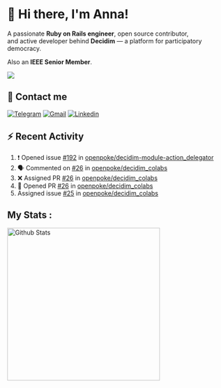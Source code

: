 # 👋 Hi there, I'm Anna!

A passionate **Ruby on Rails engineer**, open source contributor,  
and active developer behind **Decidim** — a platform for participatory democracy. 

Also an **IEEE Senior Member**.

<img src="https://komarev.com/ghpvc/?username=antopalidi&color=blueviolet&style=for-the-badge">

## 📩 Contact me 
[![Telegram](https://img.shields.io/badge/Telegram-2CA5E0?style=for-the-badge&logo=telegram&logoColor=white)](https://t.me/anna_top)
[![Gmail](https://img.shields.io/badge/email-D14836?style=for-the-badge&logo=gmail&logoColor=white)](mailto:topalididev@gmail.com)
[![Linkedin](https://img.shields.io/badge/LinkedIn-0077B5?style=for-the-badge&logo=linkedin&logoColor=white)](https://www.linkedin.com/in/topalidi/)
<!-- [![Codewars](https://img.shields.io/badge/Codewars-B1361E?style=for-the-badge&logo=Codewars&logoColor=white)](https://www.codewars.com/users/antopalidi) -->

## :zap: Recent Activity

<!--START_SECTION:activity-->
1. ❗ Opened issue [#192](https://github.com/openpoke/decidim-module-action_delegator/issues/192) in [openpoke/decidim-module-action_delegator](https://github.com/openpoke/decidim-module-action_delegator)
2. 🗣 Commented on [#26](https://github.com/openpoke/decidim_colabs/pull/26#issuecomment-3270715936) in [openpoke/decidim_colabs](https://github.com/openpoke/decidim_colabs)
3. ❌ Assigned PR [#26](undefined) in [openpoke/decidim_colabs](https://github.com/openpoke/decidim_colabs)
4. 💪 Opened PR [#26](undefined) in [openpoke/decidim_colabs](https://github.com/openpoke/decidim_colabs)
5.  Assigned issue [#25](https://github.com/openpoke/decidim_colabs/issues/25) in [openpoke/decidim_colabs](https://github.com/openpoke/decidim_colabs)
<!--END_SECTION:activity-->

## My Stats :

<div>
<img align="top" width="350px" alt="Github Stats" src="https://github-readme-stats-git-master-antopalidis-projects.vercel.app/api?username=antopalidi&count_private=true&show_icons=true&hide_border=true&include_all_commits=true&hide_rank=true&show_owner=true" />
<!-- <img align="top" width="350px" alt="activity" src="https://streak-stats.demolab.com?user=antopalidi" /> -->
</div>
<!-- <img align="top" alt="top langs" src="https://github-readme-stats-git-master-antopalidis-projects.vercel.app/api/top-langs/?username=antopalidi&layout=compact" />-->
<!--
**antopalidi/antopalidi** is a ✨ _special_ ✨ repository because its `README.md` (this file) appears on your GitHub profile.
-->
